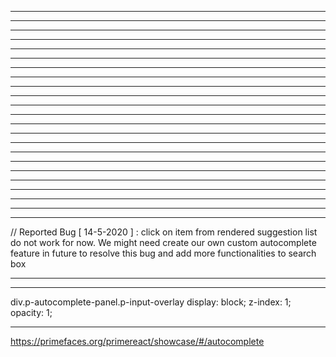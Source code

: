 


-------------------------------------------------



-------------------------------------------------



-------------------------------------------------



-------------------------------------------------



-------------------------------------------------



-------------------------------------------------



-------------------------------------------------



-------------------------------------------------



-------------------------------------------------



-------------------------------------------------



-------------------------------------------------



-------------------------------------------------



-------------------------------------------------



-------------------------------------------------



-------------------------------------------------



-------------------------------------------------



-------------------------------------------------



-------------------------------------------------



-------------------------------------------------



-------------------------------------------------



-------------------------------------------------



-------------------------------------------------



-------------------------------------------------

// Reported Bug [ 14-5-2020 ] : click on item from rendered suggestion list do not work for now. We might need create our own custom autocomplete feature in future to resolve this bug and add more functionalities to search box

-------------------------------------------------

<AutoComplete onClick={handleClick} onSelect={handleSelect} onBlur={hideAutoCompleteList} onFocus={handleFocus} ref={autoCompleteElRef} value={props.prevSearchKey} suggestions={props.filterSearchKeys} completeMethod={handleSubmit} onKeyUp={handleKeyUp} field="key" placeholder="Enter you search key here" minLength={1} onChange={handleChange} />

-------------------------------------------------

div.p-autocomplete-panel.p-input-overlay
  display: block;
  z-index: 1;
  opacity: 1;

-------------------------------------------------

https://primefaces.org/primereact/showcase/#/autocomplete